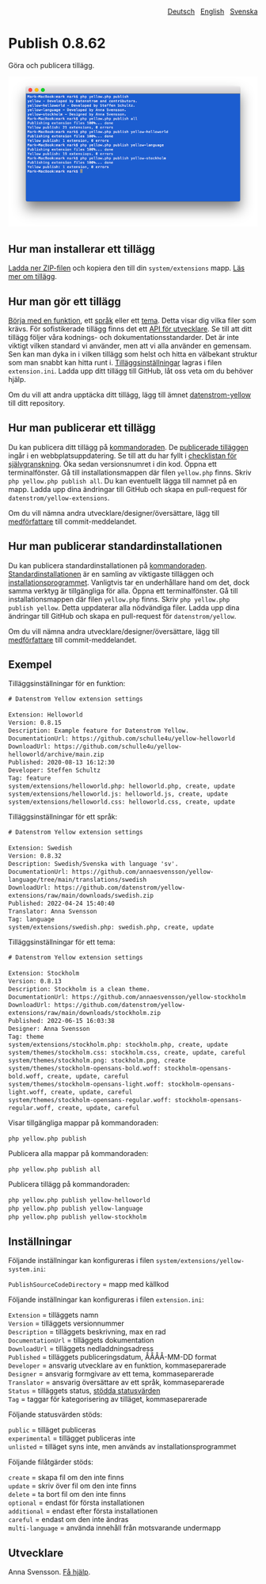 <p align="right"><a href="README-de.md">Deutsch</a> &nbsp; <a href="README.md">English</a> &nbsp; <a href="README-sv.md">Svenska</a></p>

# Publish 0.8.62

Göra och publicera tillägg.

<p align="center"><img src="publish-screenshot.png?raw=true" alt="Skärmdump"></p>

## Hur man installerar ett tillägg

[Ladda ner ZIP-filen](https://github.com/annaesvensson/yellow-publish/archive/main.zip) och kopiera den till din `system/extensions` mapp. [Läs mer om tillägg](https://github.com/annaesvensson/yellow-update/tree/main/README-sv.md).

## Hur man gör ett tillägg

[Börja med en funktion](https://github.com/schulle4u/yellow-extension-helloworld), ett [språk](https://github.com/annaesvensson/yellow-language/tree/main/translations/swedish) eller ett [tema](https://github.com/annaesvensson/yellow-stockholm/tree/main/README-sv.md). Detta visar dig vilka filer som krävs. För sofistikerade tillägg finns det ett [API för utvecklare](https://datenstrom.se/sv/yellow/help/api-for-developers). Se till att ditt tillägg följer våra kodnings- och dokumentationsstandarder. Det är inte viktigt vilken standard vi använder, men att vi alla använder en gemensam. Sen kan man dyka in i vilken tillägg som helst och hitta en välbekant struktur som man snabbt kan hitta runt i. [Tilläggsinställningar](#inställningar) lagras i filen `extension.ini`. Ladda upp ditt tillägg till GitHub, låt oss veta om du behöver hjälp.

Om du vill att andra upptäcka ditt tillägg, lägg till ämnet [datenstrom-yellow](https://github.com/topics/datenstrom-yellow) till ditt repository.

## Hur man publicerar ett tillägg

Du kan publicera ditt tillägg på [kommandoraden](https://github.com/annaesvensson/yellow-command/tree/main/README-sv.md). De [publicerade tilläggen](https://github.com/datenstrom/yellow-extensions/tree/main/README-sv.md) ingår i en webbplatsuppdatering. Se till att du har fyllt i [checklistan för självgranskning](self-review-checklist.md). Öka sedan versionsnumret i din kod. Öppna ett terminalfönster. Gå till installationsmappen där filen `yellow.php` finns. Skriv `php yellow.php publish all`. Du kan eventuellt lägga till namnet på en mapp. Ladda upp dina ändringar till GitHub och skapa en pull-request för `datenstrom/yellow-extensions`.

Om du vill nämna andra utvecklare/designer/översättare, lägg till [medförfattare](https://docs.github.com/en/pull-requests/committing-changes-to-your-project/creating-and-editing-commits/creating-a-commit-with-multiple-authors) till commit-meddelandet.

## Hur man publicerar standardinstallationen

Du kan publicera standardinstallationen på [kommandoraden](https://github.com/annaesvensson/yellow-command/tree/main/README-sv.md). [Standardinstallationen](https://github.com/datenstrom/yellow) är en samling av viktigaste tilläggen och [installationsprogrammet](https://github.com/annaesvensson/yellow-install/tree/main/README-sv.md). Vanligtvis tar en underhållare hand om det, dock samma verktyg är tillgängliga för alla. Öppna ett terminalfönster. Gå till installationsmappen där filen `yellow.php` finns. Skriv `php yellow.php publish yellow`. Detta uppdaterar alla nödvändiga filer. Ladda upp dina ändringar till GitHub och skapa en pull-request för `datenstrom/yellow`.

Om du vill nämna andra utvecklare/designer/översättare, lägg till [medförfattare](https://docs.github.com/en/pull-requests/committing-changes-to-your-project/creating-and-editing-commits/creating-a-commit-with-multiple-authors) till commit-meddelandet.

## Exempel

Tilläggsinställningar för en funktion:

~~~
# Datenstrom Yellow extension settings

Extension: Helloworld
Version: 0.8.15
Description: Example feature for Datenstrom Yellow.
DocumentationUrl: https://github.com/schulle4u/yellow-helloworld
DownloadUrl: https://github.com/schulle4u/yellow-helloworld/archive/main.zip
Published: 2020-08-13 16:12:30
Developer: Steffen Schultz
Tag: feature
system/extensions/helloworld.php: helloworld.php, create, update
system/extensions/helloworld.js: helloworld.js, create, update
system/extensions/helloworld.css: helloworld.css, create, update
~~~

Tilläggsinställningar för ett språk:

~~~
# Datenstrom Yellow extension settings

Extension: Swedish
Version: 0.8.32
Description: Swedish/Svenska with language 'sv'.
DocumentationUrl: https://github.com/annaesvensson/yellow-language/tree/main/translations/swedish
DownloadUrl: https://github.com/datenstrom/yellow-extensions/raw/main/downloads/swedish.zip
Published: 2022-04-24 15:40:40
Translator: Anna Svensson
Tag: language
system/extensions/swedish.php: swedish.php, create, update
~~~

Tilläggsinställningar för ett tema:

~~~
# Datenstrom Yellow extension settings

Extension: Stockholm
Version: 0.8.13
Description: Stockholm is a clean theme.
DocumentationUrl: https://github.com/annaesvensson/yellow-stockholm
DownloadUrl: https://github.com/datenstrom/yellow-extensions/raw/main/downloads/stockholm.zip
Published: 2022-06-15 16:03:38
Designer: Anna Svensson
Tag: theme
system/extensions/stockholm.php: stockholm.php, create, update
system/themes/stockholm.css: stockholm.css, create, update, careful
system/themes/stockholm.png: stockholm.png, create
system/themes/stockholm-opensans-bold.woff: stockholm-opensans-bold.woff, create, update, careful
system/themes/stockholm-opensans-light.woff: stockholm-opensans-light.woff, create, update, careful
system/themes/stockholm-opensans-regular.woff: stockholm-opensans-regular.woff, create, update, careful
~~~

Visar tillgängliga mappar på kommandoraden:

`php yellow.php publish`  

Publicera alla mappar på kommandoraden:

`php yellow.php publish all`  

Publicera tillägg på kommandoraden:

`php yellow.php publish yellow-helloworld`  
`php yellow.php publish yellow-language`  
`php yellow.php publish yellow-stockholm`  

## Inställningar

Följande inställningar kan konfigureras i filen `system/extensions/yellow-system.ini`:

`PublishSourceCodeDirectory` = mapp med källkod  

Följande inställningar kan konfigureras i filen `extension.ini`:

`Extension` = tilläggets namn  
`Version` = tilläggets versionnummer  
`Description` = tilläggets beskrivning, max en rad  
`DocumentationUrl` = tilläggets dokumentation  
`DownloadUrl` = tilläggets nedladdningsadress  
`Published` = tilläggets publiceringsdatum, ÅÅÅÅ-MM-DD format  
`Developer` = ansvarig utvecklare av en funktion, kommaseparerade  
`Designer` = ansvarig formgivare av ett tema, kommaseparerade  
`Translator` = ansvarig översättare av ett språk, kommaseparerade  
`Status` = tilläggets status, [stödda statusvärden](#inställningar-status)  
`Tag` = taggar för kategorisering av tilläget, kommaseparerade  

<a id="inställningar-status"></a>Följande statusvärden stöds:

`public` = tilläget publiceras  
`experimental` = tillägget publiceras inte  
`unlisted` = tilläget syns inte, men används av installationsprogrammet  

<a id="inställningar-actions"></a> Följande filåtgärder stöds:

`create` = skapa fil om den inte finns  
`update` = skriv över fil om den inte finns  
`delete` = ta bort fil om den inte finns  
`optional` = endast för första installationen  
`additional` = endast efter första installationen  
`careful` = endast om den inte ändras  
`multi-language` = använda innehåll från motsvarande undermapp  

## Utvecklare

Anna Svensson. [Få hjälp](https://datenstrom.se/sv/yellow/help/).

